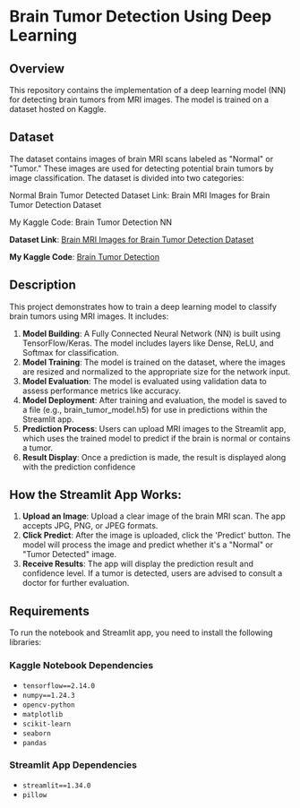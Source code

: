 # Brain Tumor Detection Using Deep Learning

## Overview
This repository contains the implementation of a deep learning model (NN) for detecting brain tumors from MRI images. The model is trained on a dataset hosted on Kaggle.

## Dataset
The dataset contains images of brain MRI scans labeled as "Normal" or "Tumor." These images are used for detecting potential brain tumors by image classification. The dataset is divided into two categories:

Normal Brain
Tumor Detected
Dataset Link: Brain MRI Images for Brain Tumor Detection Dataset

My Kaggle Code: Brain Tumor Detection NN

**Dataset Link**: [Brain MRI Images for Brain Tumor Detection Dataset](https://www.kaggle.com/datasets/navoneel/brain-mri-images-for-brain-tumor-detection)

**My Kaggle Code**: [Brain Tumor Detection](https://www.kaggle.com/code/fatmaabdulfattah/brain-tumor-detect-using-dnn/notebook)

## Description
This project demonstrates how to train a deep learning model to classify brain tumors using MRI images. It includes:

1. **Model Building**: A Fully Connected Neural Network (NN) is built using TensorFlow/Keras. The model includes layers like Dense, ReLU, and Softmax for classification.
2. **Model Training**: The model is trained on the dataset, where the images are resized and normalized to the appropriate size for the network input.
3. **Model Evaluation**: The model is evaluated using validation data to assess performance metrics like accuracy.
4. **Model Deployment**: After training and evaluation, the model is saved to a file (e.g., brain_tumor_model.h5) for use in predictions within the Streamlit app.
5. **Prediction Process**: Users can upload MRI images to the Streamlit app, which uses the trained model to predict if the brain is normal or contains a tumor.
6. **Result Display**: Once a prediction is made, the result is displayed along with the prediction confidence

## How the Streamlit App Works:
1. **Upload an Image**: Upload a clear image of the brain MRI scan. The app accepts JPG, PNG, or JPEG formats.
2. **Click Predict**: After the image is uploaded, click the 'Predict' button. The model will process the image and predict whether it's a "Normal" or "Tumor Detected" image.
3. **Receive Results**: The app will display the prediction result and confidence level. If a tumor is detected, users are advised to consult a doctor for further evaluation.


## Requirements
To run the notebook and Streamlit app, you need to install the following libraries:

### Kaggle Notebook Dependencies
- `tensorflow==2.14.0`
- `numpy==1.24.3`
- `opencv-python`
- `matplotlib`
- `scikit-learn`
- `seaborn`
- `pandas`

### Streamlit App Dependencies
- `streamlit==1.34.0`
- `pillow`


